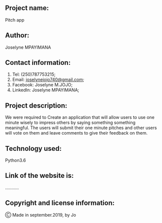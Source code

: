 ## Project name:

Pitch app

## Author:

Joselyne MPAYIMANA

## Contact information:

1. Tel: (250)787753215;
2. Email: joselynejojo740@gmail.com;
3. Facebook: Joselyne M.JOJO;
4. LinkedIn: Joselyne MPAYIMANA;

## Project description:

 We were required to Create an application that will allow users to use one minute wisely to impress others by saying something something meaningful. The users will submit their one minute pitches and other users will vote on them and leave comments to give their feedback on them.

 ## Technology used:

 Python3.6

 ## Link of the website is:

 ...........

 ## Copyright and license information:

 &#9400; Made in september.2019, by Jo



